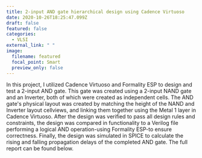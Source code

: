 ```yaml
---
title: 2-input AND gate hierarchical design using Cadence Virtuoso
date: 2020-10-26T18:25:47.099Z
draft: false
featured: false
categories:
  - VLSI
external_link: " "
image:
  filename: featured
  focal_point: Smart
  preview_only: false
---
```

In this project, I utilized Cadence Virtuoso and Formality ESP to design and test a 2-input AND gate. This gate was created using a 2-input NAND gate and an Inverter, both of which were created as independent cells. The AND gate's physical layout was created by matching the height of the NAND and Inverter layout cellviews, and linking them together using the Metal 1 layer in Cadence Virtuoso. After the design was verified to pass all design rules and constraints, the design was compared in functionality to a Verilog file performing a logical AND operation-using Formality ESP-to ensure correctness. Finally, the design was simulated in SPICE to calculate the rising and falling propagation delays of the completed AND gate. The full report can be found below.